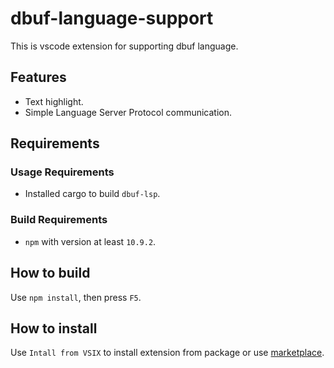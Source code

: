 # dbuf-language-support

This is vscode extension for supporting dbuf language.

## Features

* Text highlight.
* Simple Language Server Protocol communication.

## Requirements


### Usage Requirements
* Installed cargo to build `dbuf-lsp`.

### Build Requirements
* `npm` with version at least `10.9.2`.

## How to build

Use `npm install`, then press `F5`.

## How to install

Use `Intall from VSIX` to install extension from package or use [marketplace](TBA).
